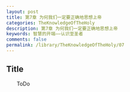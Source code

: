 ```yaml
---
layout: post
title: 第7章 为何我们一定要正确地思想上帝
categories: TheKnowledgeOfTheHoly
description: 第7章 为何我们一定要正确地思想上帝
keywords: 智慧的开端——认识至圣者
comments: false
permalink: /library/TheKnowledgeOfTheHoly/07
---
```


## Title


&emsp;&emsp;ToDo
